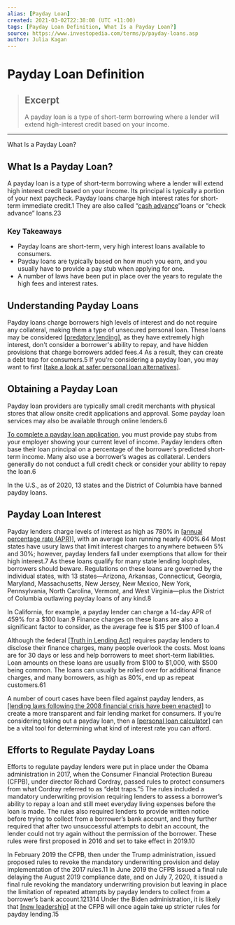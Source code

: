 ```yaml
---
alias: [Payday Loan]
created: 2021-03-02T22:38:08 (UTC +11:00)
tags: [Payday Loan Definition, What Is a Payday Loan?]
source: https://www.investopedia.com/terms/p/payday-loans.asp
author: Julia Kagan
---
```


# Payday Loan Definition

> ## Excerpt
> A payday loan is a type of short-term borrowing where a lender will extend high-interest credit based on your income.

---

What Is a Payday Loan?
## What Is a Payday Loan?

A payday loan is a type of short-term borrowing where a lender will extend high interest credit based on your income. Its principal is typically a portion of your next paycheck. Payday loans charge high interest rates for short-term immediate credit.1 They are also called “[cash advance](https://www.investopedia.com/terms/c/cashadvance.asp)”loans or “check advance” loans.23

### Key Takeaways

-   Payday loans are short-term, very high interest loans available to consumers.
-   Payday loans are typically based on how much you earn, and you usually have to provide a pay stub when applying for one.
-   A number of laws have been put in place over the years to regulate the high fees and interest rates.

## Understanding Payday Loans

Payday loans charge borrowers high levels of interest and do not require any collateral, making them a type of unsecured personal loan. These loans may be considered [[predatory lending]](https://www.investopedia.com/terms/p/predatory_lending.asp), as they have extremely high interest, don't consider a borrower's ability to repay, and have hidden provisions that charge borrowers added fees.4 As a result, they can create a debt trap for consumers.5 If you’re considering a payday loan, you may want to first [[take a look at safer personal loan alternatives]](https://www.investopedia.com/best-personal-loans-4773300).

## Obtaining a Payday Loan

Payday loan providers are typically small credit merchants with physical stores that allow onsite credit applications and approval. Some payday loan services may also be available through online lenders.6

[To complete a payday loan application](https://www.investopedia.com/ask/answers/102814/what-are-basic-requirements-qualify-payday-loan.asp), you must provide pay stubs from your employer showing your current level of income. Payday lenders often base their loan principal on a percentage of the borrower’s predicted short-term income. Many also use a borrower’s wages as collateral. Lenders generally do not conduct a full credit check or consider your ability to repay the loan.6

In the U.S., as of 2020, 13 states and the District of Columbia have banned payday loans.

## Payday Loan Interest

Payday lenders charge levels of interest as high as 780% in [[annual percentage rate (APR)]](https://www.investopedia.com/terms/a/apr.asp), with an average loan running nearly 400%.64 Most states have usury laws that limit interest charges to anywhere between 5% and 30%; however, payday lenders fall under exemptions that allow for their high interest.7 As these loans qualify for many state lending loopholes, borrowers should beware. Regulations on these loans are governed by the individual states, with 13 states—Arizona, Arkansas, Connecticut, Georgia, Maryland, Massachusetts, New Jersey, New Mexico, New York, Pennsylvania, North Carolina, Vermont, and West Virginia—plus the District of Columbia outlawing payday loans of any kind.8

In California, for example, a payday lender can charge a 14-day APR of 459% for a $100 loan.9 Finance charges on these loans are also a significant factor to consider, as the average fee is $15 per $100 of loan.4

Although the federal [[Truth in Lending Act]](https://www.investopedia.com/terms/t/tila.asp) requires payday lenders to disclose their finance charges, many people overlook the costs. Most loans are for 30 days or less and help borrowers to meet short-term liabilities. Loan amounts on these loans are usually from $100 to $1,000, with $500 being common. The loans can usually be rolled over for additional finance charges, and many borrowers, as high as 80%, end up as repeat customers.61

A number of court cases have been filed against payday lenders, as [[lending laws following the 2008 financial crisis have been enacted]](https://www.investopedia.com/ask/answers/063015/what-are-major-laws-acts-regulating-financial-institutions-were-created-response-2008-financial.asp) to create a more transparent and fair lending market for consumers. If you’re considering taking out a payday loan, then a [[personal loan calculator]](https://www.investopedia.com/personal-loan-calculator-5082130) can be a vital tool for determining what kind of interest rate you can afford.

## Efforts to Regulate Payday Loans

Efforts to regulate payday lenders were put in place under the Obama administration in 2017, when the Consumer Financial Protection Bureau (CFPB), under director Richard Cordray, passed rules to protect consumers from what Cordray referred to as “debt traps.”5 The rules included a mandatory underwriting provision requiring lenders to assess a borrower’s ability to repay a loan and still meet everyday living expenses before the loan is made. The rules also required lenders to provide written notice before trying to collect from a borrower’s bank account, and they further required that after two unsuccessful attempts to debit an account, the lender could not try again without the permission of the borrower. These rules were first proposed in 2016 and set to take effect in 2019.10

In February 2019 the CFPB, then under the Trump administration, issued proposed rules to revoke the mandatory underwriting provision and delay implementation of the 2017 rules.11 In June 2019 the CFPB issued a final rule delaying the August 2019 compliance date, and on July 7, 2020, it issued a final rule revoking the mandatory underwriting provision but leaving in place the limitation of repeated attempts by payday lenders to collect from a borrower’s bank account.121314 Under the Biden administration, it is likely that [[new leadership]](https://www.investopedia.com/who-is-rohit-chopra-5096158) at the CFPB will once again take up stricter rules for payday lending.15
